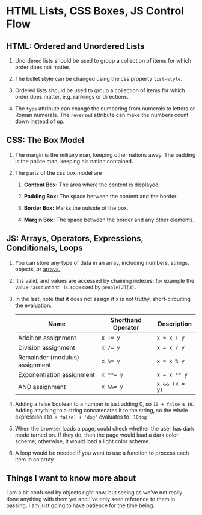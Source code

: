 # HTML Lists, CSS Boxes, JS Control Flow

## HTML: Ordered and Unordered Lists

1. Unordered lists should be used to group a collection of items for which order does not matter.

2. The bullet style can be changed using the css property `list-style`.

3. Ordered lists should be used to group a collection of items for which order does matter, e.g. rankings or directions.

4. The `type` attribute can change the numbering from numerals to letters or Roman numerals. The `reversed` attribute can make the numbers count down instead of up.

## CSS: The Box Model

1. The margin is the military man, keeping other nations away. The padding is the police man, keeping his nation contained.

2. The parts of the css box model are

    1. **Content Box:** The area where the content is displayed.

    2. **Padding Box:** The space between the content and the border.

    3. **Border Box:** Marks the outside of the box.

    4. **Margin Box:** The space between the border and any other elements.

## JS: Arrays, Operators, Expressions, Conditionals, Loops

1. You can store any type of data in an array, including numbers, strings, objects, or [arrays.](https://i.kym-cdn.com/photos/images/newsfeed/000/000/177/800px-Sup_dawg.jpg)

2. It is valid, and values are accessed by chaining indexes; for example the value `'accountant'` is accessed by `people[2][3]`.

3. In the last, note that it does not assign if x is not truthy, short-circuiting the evaluation.

    |Name|Shorthand Operator|Description|
    |---|---|---|
    |Addition assignment|`x += y`|`x = x + y`|
    |Division assignment|`x /= y`|`x = x / y`|
    |Remainder (modulus) assignment|`x %= y`|`x = x % y`|
    |Exponentiation assignment|`x **= y`|`x = x ** y`|
    |AND assignment|`x &&= y`|`x && (x = y)`|

4. Adding a false boolean to a number is just adding 0, so `10 + false` is `10`. Adding anything to a string concatenates it to the string, so the whole expression `(10 + false) + 'dog'` evaluates to `'10dog'`.

5. When the browser loads a page, could check whether the user has dark mode turned on. If they do, then the page would load a dark color scheme; otherwise, it would load a light color scheme.

6. A loop would be needed if you want to use a function to process each item in an array.

## Things I want to know more about

I am a bit confused by objects right now, but seeing as we've not really done anything with them yet and I've only seen reference to them in passing, I am just going to have patience for the time being.

